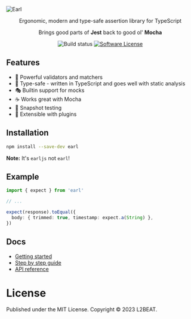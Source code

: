 ![Earl](https://raw.githubusercontent.com/l2beat/earl/master/gh-cover.png)

<p align="center">
  <p align="center">Ergonomic, modern and type-safe assertion library for TypeScript</p>
  <p align="center">Brings good parts of <b>Jest</b> back to good ol' <b>Mocha</b></p>
  <p align="center">
    <img alt="Build status" src="https://github.com/l2beat/earl/workflows/CI/badge.svg">
    <a href="https://github.com/l2beat/earl/tree/master/LICENSE"><img alt="Software License" src="https://img.shields.io/badge/license-MIT-brightgreen.svg"></a>
  </p>
</p>

## Features

- 💪 Powerful validators and matchers
- 🤖 Type-safe - written in TypeScript and goes well with static analysis
- 🎭 Builtin support for mocks
- ☕ Works great with Mocha
- 📸 Snapshot testing
- 🔌 Extensible with plugins

## Installation

```sh
npm install --save-dev earl
```

**Note:** It's `earljs` not `earl`!

## Example

```typescript
import { expect } from 'earl'

// ...

expect(response).toEqual({
  body: { trimmed: true, timestamp: expect.a(String) },
})
```

## Docs

- [Getting started](https://earljs.dev/introduction/getting-started.html)
- [Step by step guide](https://earljs.dev/introduction/step-by-step-guide.html)
- [API reference](https://earljs.dev/api/api-reference.html)

# License

Published under the MIT License. Copyright © 2023 L2BEAT.
